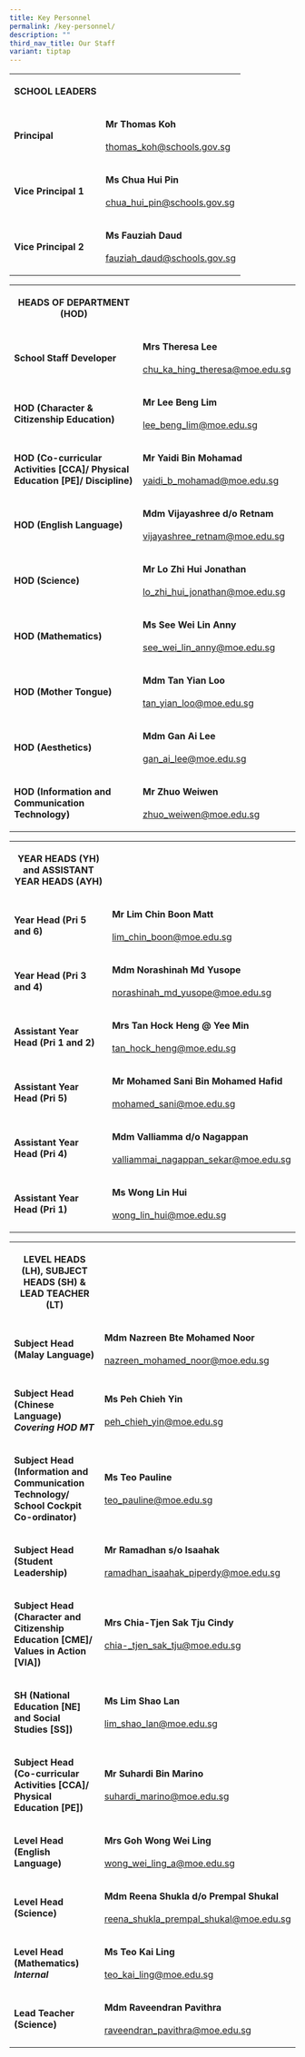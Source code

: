 ```yaml
---
title: Key Personnel
permalink: /key-personnel/
description: ""
third_nav_title: Our Staff
variant: tiptap
---
```

<table style="minWidth: 50px">
<colgroup>
<col>
<col>
</colgroup>
<tbody>
<tr>
<th rowspan="1" colspan="1">
<p><strong>SCHOOL LEADERS</strong>
</p>
</th>
<th rowspan="1" colspan="1">
<p></p>
</th>
</tr>
<tr>
<td rowspan="1" colspan="1">
<p><strong>Principal</strong>
</p>
</td>
<td rowspan="1" colspan="1">
<p><strong>Mr Thomas Koh</strong>
<br>
<br><a href="mailto:thomas_koh@schools.gov.sg" rel="noopener noreferrer nofollow" target="_blank">thomas_koh@schools.gov.sg</a>
</p>
</td>
</tr>
<tr>
<td rowspan="1" colspan="1">
<p><strong>Vice Principal 1</strong>
</p>
</td>
<td rowspan="1" colspan="1">
<p><strong>Ms Chua Hui Pin</strong>
<br>
<br><a href="mailto:CHUA_Hui_Pin@schools.gov.sg" rel="noopener noreferrer nofollow" target="_blank">chua_hui_pin@schools.gov.sg</a>
</p>
</td>
</tr>
<tr>
<td rowspan="1" colspan="1">
<p><strong>Vice Principal 2</strong>
</p>
</td>
<td rowspan="1" colspan="1">
<p><strong>Ms Fauziah Daud</strong>
<br>
<br><a href="mailto:fauziah_daud@schools.gov.sg" rel="noopener noreferrer nofollow" target="_blank">fauziah_daud@schools.gov.sg</a>
</p>
</td>
</tr>
</tbody>
</table>
<table style="minWidth: 50px">
<colgroup>
<col>
<col>
</colgroup>
<tbody>
<tr>
<th rowspan="1" colspan="1">
<p><strong>HEADS OF DEPARTMENT (HOD)</strong>
</p>
</th>
<th rowspan="1" colspan="1">
<p></p>
</th>
</tr>
<tr>
<td rowspan="1" colspan="1">
<p><strong>School Staff Developer</strong>
</p>
</td>
<td rowspan="1" colspan="1">
<p><strong>Mrs Theresa Lee</strong>
<br>
<br><a href="mailto:chu_ka_hing_theresa@moe.edu.sg" rel="noopener noreferrer nofollow" target="_blank">chu_ka_hing_theresa@moe.edu.sg</a>
</p>
</td>
</tr>
<tr>
<td rowspan="1" colspan="1">
<p><strong>HOD (Character &amp; Citizenship Education)</strong>
</p>
</td>
<td rowspan="1" colspan="1">
<p><strong>Mr Lee Beng Lim</strong>
<br>
<br><a href="mailto:lee_beng_lim@moe.edu.sg" rel="noopener noreferrer nofollow" target="_blank">lee_beng_lim@moe.edu.sg</a>
</p>
</td>
</tr>
<tr>
<td rowspan="1" colspan="1">
<p><strong>HOD (Co-curricular Activities [CCA]/ Physical Education [PE]/ Discipline)</strong>
</p>
</td>
<td rowspan="1" colspan="1">
<p><strong>Mr Yaidi Bin Mohamad</strong>
<br>
<br><a href="mailto:yaidi_b_mohamad@moe.edu.sg" rel="noopener noreferrer nofollow" target="_blank"> yaidi_b_mohamad@moe.edu.sg</a>
</p>
</td>
</tr>
<tr>
<td rowspan="1" colspan="1">
<p><strong>HOD (English Language)</strong>
</p>
</td>
<td rowspan="1" colspan="1">
<p><strong>Mdm Vijayashree d/o Retnam</strong>
<br>
<br><a href="mailto:vijayashree_retnam@moe.edu.sg" rel="noopener noreferrer nofollow" target="_blank">vijayashree_retnam@moe.edu.sg</a>
</p>
</td>
</tr>
<tr>
<td rowspan="1" colspan="1">
<p><strong>HOD (Science)</strong>
</p>
</td>
<td rowspan="1" colspan="1">
<p><strong>Mr Lo Zhi Hui Jonathan</strong>
<br>
<br><a href="mailto:lo_zhi_hui_jonathan@moe.edu.sg" rel="noopener noreferrer nofollow" target="_blank">lo_zhi_hui_jonathan@moe.edu.sg</a>
</p>
</td>
</tr>
<tr>
<td rowspan="1" colspan="1">
<p><strong>HOD (Mathematics)</strong>
</p>
</td>
<td rowspan="1" colspan="1">
<p><strong>Ms See Wei Lin Anny</strong>
<br>
<br><a href="mailto:see_wei_lin_anny@moe.edu.sg" rel="noopener noreferrer nofollow" target="_blank">see_wei_lin_anny@moe.edu.sg</a>
</p>
</td>
</tr>
<tr>
<td rowspan="1" colspan="1">
<p><strong>HOD (Mother Tongue)</strong>
</p>
</td>
<td rowspan="1" colspan="1">
<p><strong>Mdm Tan Yian Loo</strong>
<br>
<br><a href="mailto:tan_yian_loo@moe.edu.sg" rel="noopener noreferrer nofollow" target="_blank">tan_yian_loo@moe.edu.sg</a>
</p>
</td>
</tr>
<tr>
<td rowspan="1" colspan="1">
<p><strong>HOD (Aesthetics)</strong>
</p>
</td>
<td rowspan="1" colspan="1">
<p><strong>Mdm Gan Ai Lee</strong>
<br>
<br><a href="mailto:gan_ai_lee@moe.edu.sg" rel="noopener noreferrer nofollow" target="_blank">gan_ai_lee@moe.edu.sg</a>
</p>
</td>
</tr>
<tr>
<td rowspan="1" colspan="1">
<p><strong>HOD (Information and Communication Technology)</strong>
</p>
</td>
<td rowspan="1" colspan="1">
<p><strong>Mr Zhuo Weiwen</strong>
<br>
<br><a href="mailto:zhuo_weiwen@moe.edu.sg" rel="noopener noreferrer nofollow" target="_blank">zhuo_weiwen@moe.edu.sg</a>
</p>
</td>
</tr>
</tbody>
</table>
<table style="minWidth: 50px">
<colgroup>
<col>
<col>
</colgroup>
<tbody>
<tr>
<th rowspan="1" colspan="1">
<p><strong>YEAR HEADS (YH) and ASSISTANT YEAR HEADS (AYH)</strong>
</p>
</th>
<th rowspan="1" colspan="1">
<p></p>
</th>
</tr>
<tr>
<td rowspan="1" colspan="1">
<p><strong>Year Head (Pri 5 and 6)</strong>
</p>
</td>
<td rowspan="1" colspan="1">
<p><strong>Mr Lim Chin Boon Matt</strong>
<br>
<br><a href="mailto:lim_chin_boon@moe.edu.sg" rel="noopener noreferrer nofollow" target="_blank">lim_chin_boon@moe.edu.sg</a>
</p>
</td>
</tr>
<tr>
<td rowspan="1" colspan="1">
<p><strong>Year Head (Pri 3 and 4)</strong>
</p>
</td>
<td rowspan="1" colspan="1">
<p><strong>Mdm Norashinah Md Yusope</strong>
<br>
<br><a href="mailto:norashinah_md_yusope@moe.edu.sg" rel="noopener noreferrer nofollow" target="_blank">norashinah_md_yusope@moe.edu.sg</a>
</p>
</td>
</tr>
<tr>
<td rowspan="1" colspan="1">
<p><strong>Assistant Year Head (Pri 1 and 2)</strong>
</p>
</td>
<td rowspan="1" colspan="1">
<p><strong>Mrs Tan Hock Heng @ Yee Min</strong>
<br>
<br><a href="mailto:tan_hock_heng@moe.edu.sg" rel="noopener noreferrer nofollow" target="_blank">tan_hock_heng@moe.edu.sg</a>
</p>
</td>
</tr>
<tr>
<td rowspan="1" colspan="1">
<p><strong>Assistant Year Head (Pri 5)</strong>
</p>
</td>
<td rowspan="1" colspan="1">
<p><strong>Mr Mohamed Sani Bin Mohamed Hafid</strong>
<br>
<br><a href="mailto:mohamed_sani@moe.edu.sg" rel="noopener noreferrer nofollow" target="_blank">mohamed_sani@moe.edu.sg</a>
</p>
</td>
</tr>
<tr>
<td rowspan="1" colspan="1">
<p><strong>Assistant Year Head (Pri 4)</strong>
</p>
</td>
<td rowspan="1" colspan="1">
<p><strong>Mdm Valliamma d/o Nagappan</strong>
<br>
<br><a href="mailto:valliammai_nagappan_sekar@moe.edu.sg" rel="noopener noreferrer nofollow" target="_blank">valliammai_nagappan_sekar@moe.edu.sg</a>
</p>
</td>
</tr>
<tr>
<td rowspan="1" colspan="1">
<p><strong>Assistant Year Head (Pri 1)</strong>
</p>
</td>
<td rowspan="1" colspan="1">
<p><strong>Ms Wong Lin Hui</strong>
<br>
<br><a href="mailto:wong_lin_hui@moe.edu.sg" rel="noopener noreferrer nofollow" target="_blank">wong_lin_hui@moe.edu.sg</a>
</p>
</td>
</tr>
</tbody>
</table>
<table style="minWidth: 50px">
<colgroup>
<col>
<col>
</colgroup>
<tbody>
<tr>
<th rowspan="1" colspan="1">
<p><strong>LEVEL HEADS (LH), SUBJECT HEADS (SH) &amp; LEAD TEACHER (LT)</strong>
</p>
</th>
<th rowspan="1" colspan="1">
<p></p>
</th>
</tr>
<tr>
<td rowspan="1" colspan="1">
<p><strong>Subject Head (Malay Language)</strong>
</p>
</td>
<td rowspan="1" colspan="1">
<p><strong>Mdm Nazreen Bte Mohamed Noor</strong>
<br>
<br><a href="mailto:nazreen_mohamed_noor@moe.edu.sg" rel="noopener noreferrer nofollow" target="_blank">nazreen_mohamed_noor@moe.edu.sg</a>
</p>
</td>
</tr>
<tr>
<td rowspan="1" colspan="1">
<p><strong>Subject Head (Chinese Language) </strong>
<br><strong><em>Covering HOD MT</em></strong>
</p>
</td>
<td rowspan="1" colspan="1">
<p><strong>Ms Peh Chieh Yin</strong>
<br>
<br><a href="mailto:peh_chieh_yin@moe.edu.sg" rel="noopener noreferrer nofollow" target="_blank">peh_chieh_yin@moe.edu.sg</a>
</p>
</td>
</tr>
<tr>
<td rowspan="1" colspan="1">
<p><strong>Subject Head (Information and Communication Technology/ School Cockpit Co-ordinator)</strong>
</p>
</td>
<td rowspan="1" colspan="1">
<p><strong>Ms Teo Pauline</strong>
<br>
<br><a href="mailto:teo_pauline@moe.edu.sg" rel="noopener noreferrer nofollow" target="_blank">teo_pauline@moe.edu.sg</a>
</p>
</td>
</tr>
<tr>
<td rowspan="1" colspan="1">
<p><strong>Subject Head (Student Leadership)</strong>
</p>
</td>
<td rowspan="1" colspan="1">
<p><strong>Mr Ramadhan s/o Isaahak</strong>
<br>
<br><a href="ramadhan_isaahak_piperdy@moe.edu.sg" rel="noopener nofollow" target="_blank">ramadhan_isaahak_piperdy@moe.edu.sg </a>
</p>
</td>
</tr>
<tr>
<td rowspan="1" colspan="1">
<p><strong>Subject Head (Character and Citizenship Education [CME]/ Values in Action [VIA])</strong>
</p>
</td>
<td rowspan="1" colspan="1">
<p><strong>Mrs Chia-Tjen Sak Tju Cindy</strong>
<br>
<br><a href="mailto:chia-_tjen_sak_tju@moe.edu.sg" rel="noopener noreferrer nofollow" target="_blank">chia-_tjen_sak_tju@moe.edu.sg</a>
</p>
</td>
</tr>
<tr>
<td rowspan="1" colspan="1">
<p><strong>SH (National Education [NE] and Social Studies [SS])</strong>
</p>
</td>
<td rowspan="1" colspan="1">
<p><strong>Ms Lim Shao Lan</strong>
<br>
<br><a href="mailto:lim_shao_lan@moe.edu.sg" rel="noopener noreferrer nofollow" target="_blank">lim_shao_lan@moe.edu.sg</a>
</p>
</td>
</tr>
<tr>
<td rowspan="1" colspan="1">
<p><strong>Subject Head (Co-curricular Activities [CCA]/ Physical Education [PE])</strong>
</p>
</td>
<td rowspan="1" colspan="1">
<p><strong>Mr Suhardi Bin Marino</strong>
<br>
<br><a href="mailto:suhardi_marino@moe.edu.sg" rel="noopener noreferrer nofollow" target="_blank">suhardi_marino@moe.edu.sg</a>
</p>
</td>
</tr>
<tr>
<td rowspan="1" colspan="1">
<p><strong>Level Head (English Language)</strong>
</p>
</td>
<td rowspan="1" colspan="1">
<p><strong>Mrs Goh Wong Wei Ling</strong>
<br>
<br><a href="mailto:wong_wei_ling_a@moe.edu.sg" rel="noopener noreferrer nofollow" target="_blank">wong_wei_ling_a@moe.edu.sg</a>
</p>
</td>
</tr>
<tr>
<td rowspan="1" colspan="1">
<p><strong>Level Head (Science)</strong>
</p>
</td>
<td rowspan="1" colspan="1">
<p><strong>Mdm Reena Shukla d/o Prempal Shukal</strong>
<br>
<br><a href="mailto:reena_shukla_prempal_shukal@moe.edu.sg" rel="noopener noreferrer nofollow" target="_blank">reena_shukla_prempal_shukal@moe.edu.sg</a>
</p>
</td>
</tr>
<tr>
<td rowspan="1" colspan="1">
<p><strong>Level Head (Mathematics) </strong>
<br><strong><em>Internal</em></strong>
</p>
</td>
<td rowspan="1" colspan="1">
<p><strong>Ms Teo Kai Ling</strong>
<br>
<br><a href="mailto:teo_kai_ling@moe.edu.sg" rel="noopener noreferrer nofollow" target="_blank">teo_kai_ling@moe.edu.sg</a>
</p>
</td>
</tr>
<tr>
<td rowspan="1" colspan="1">
<p><strong>Lead Teacher (Science)</strong>
</p>
</td>
<td rowspan="1" colspan="1">
<p><strong>Mdm Raveendran Pavithra</strong>
<br>
<br><a href="mailto:raveendran_pavithra@moe.edu.sg" rel="noopener noreferrer nofollow" target="_blank">raveendran_pavithra@moe.edu.sg</a>
</p>
</td>
</tr>
</tbody>
</table>
<p></p>